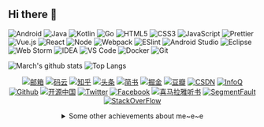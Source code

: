 ## Hi there 👋

<!--
Here are some ideas to get you started:

- 🔭 I’m currently working on ...
- 🌱 I’m currently learning ...
- 👯 I’m looking to collaborate on ...
- 🤔 I’m looking for help with ...
- 💬 Ask me about ...
- 📫 How to reach me: ...
- 😄 Pronouns: ...
- ⚡ Fun fact: ...
-->

![Android](https://img.shields.io/badge/-Android-000000?style=for-the-badge&logo=android)
![Java](https://img.shields.io/badge/-Java-ED2A2B?style=for-the-badge&logo=java)
![Kotlin](https://img.shields.io/badge/-Kotlin-000000?style=for-the-badge&logo=kotlin)
![Go](https://img.shields.io/badge/-Golang-00ADD8?style=for-the-badge&logo=go&logoColor=FFFFFF)
![HTML5](https://img.shields.io/badge/-HTML5-E44D27?style=for-the-badge&logo=html5&logoColor=FFFFFF)
![CSS3](https://img.shields.io/badge/-CSS3-1572B6?style=for-the-badge&logo=css3)
![JavaScript](https://img.shields.io/badge/-JavaScript-000000?style=for-the-badge&logo=javascript)
![Prettier](https://img.shields.io/badge/-Prettier-C596C7?style=for-the-badge&logo=prettier&logoColor)
![Vue.js](https://img.shields.io/badge/-Vue.js-34495E?style=for-the-badge&logo=Vue.js)
![React](https://img.shields.io/badge/-React-000000?style=for-the-badge&logo=react)
![Node](https://img.shields.io/badge/-NodeJS-000000?style=for-the-badge&logo=Node.js)
![Webpack](https://img.shields.io/badge/-Webpack-1D72B4?style=for-the-badge&logo=webpack)
![ESlint](https://img.shields.io/badge/-ESLint-8080F2?style=for-the-badge&logo=eslint)
![Android Studio](https://img.shields.io/badge/-Android%20Studio-000000?style=for-the-badge&logo=android-studio)
![Eclipse](https://img.shields.io/badge/-Eclipse-F69100?style=for-the-badge&logo=eclipse&logoColor=2C2057)
![Web Storm](https://img.shields.io/badge/-WebStorm-0CBC1B?style=for-the-badge&logo=webstorm)
![IDEA](https://img.shields.io/badge/-IDEA-FE315C?style=for-the-badge&logo=intellij-idea)
![VS Code](https://img.shields.io/badge/-VSCode-0167b9?style=for-the-badge&logo=visual-studio-code)
![Docker](https://img.shields.io/badge/-Docker-2496ED?style=for-the-badge&logo=docker&logoColor=FFFFFF)
![Git](https://img.shields.io/badge/-Git-F05032?style=for-the-badge&logo=git&logoColor=FFFFFF)

![March's github stats](https://github-readme-stats.vercel.app/api?username=maoqiqi&line_height=24&show_icons=true&theme=buefy&hide=contribs)
![Top Langs](https://github-readme-stats.vercel.app/api/top-langs/?username=maoqiqi&show_icons=true&layout=compact&theme=buefy)

<div align=center>

[![邮箱](https://cdn.jsdelivr.net/gh/maoqiqi/cdn/ic-gmail-small.png)](mailto:fengqi.mao.march@gmail.com)
[![码云](https://cdn.jsdelivr.net/gh/maoqiqi/cdn/ic-gitee-small.png)](https://gitee.com/maofengqi)
[![知乎](https://cdn.jsdelivr.net/gh/maoqiqi/cdn/ic-zhi-hu-small.png)](http://zhihu.com/people/maofengqi)
[![头条](https://cdn.jsdelivr.net/gh/maoqiqi/cdn/ic-tou-tiao-small.png)](https://toutiao.io/u/425956/subjects)
[![简书](https://cdn.jsdelivr.net/gh/maoqiqi/cdn/ic-jian-shu-small.png)](https://www.jianshu.com/u/02f2491c607d)
[![掘金](https://cdn.jsdelivr.net/gh/maoqiqi/cdn/ic-jue-jin-small.png)](https://juejin.im/user/5b484473e51d45199940e2ae)
[![豆瓣](https://cdn.jsdelivr.net/gh/maoqiqi/cdn/ic-dou-ban-small.png)](https://www.douban.com/people/maofengqi/)
[![CSDN](https://cdn.jsdelivr.net/gh/maoqiqi/cdn/ic-csdn-small.png)](http://blog.csdn.net/u011810138)
[![InfoQ](https://cdn.jsdelivr.net/gh/maoqiqi/cdn/ic-infoq-small.png)](https://www.infoq.cn/profile/1625261)
[![Github](https://cdn.jsdelivr.net/gh/maoqiqi/cdn/ic-github-small.png)](https://github.com/maoqiqi)
[![开源中国](https://cdn.jsdelivr.net/gh/maoqiqi/cdn/ic-os-china-small.png)](https://my.oschina.net/maoqiqi)
[![Twitter](https://cdn.jsdelivr.net/gh/maoqiqi/cdn/ic-twitter-small.png)](https://twitter.com/maofengqi)
[![Facebook](https://cdn.jsdelivr.net/gh/maoqiqi/cdn/ic-facebook-small.png)](https://www.facebook.com/fengqi.mao)
[![喜马拉雅听书](https://cdn.jsdelivr.net/gh/maoqiqi/cdn/ic-xi-ma-la-ya-small.png)](https://www.ximalaya.com/zhubo/31419312/)
[![SegmentFault](https://cdn.jsdelivr.net/gh/maoqiqi/cdn/ic-segment-fault-small.png)](https://segmentfault.com/u/maoqiqi)
[![StackOverFlow](https://cdn.jsdelivr.net/gh/maoqiqi/cdn/ic-stack-overflow-small.png)](https://stackoverflow.com/users/8223522)

<div align=center>

<details>
  <summary>Some other achievements about me~e~e</summary><br>
  <div align=center>

  ![我在美国打篮球](https://upload-images.jianshu.io/upload_images/9305757-2663249dffd36060.gif?imageMogr2/auto-orient/strip)
  ![我在美国打篮球](https://upload-images.jianshu.io/upload_images/9305757-2663249dffd36060.gif?imageMogr2/auto-orient/strip)
  ![我在美国打篮球](https://upload-images.jianshu.io/upload_images/9305757-2663249dffd36060.gif?imageMogr2/auto-orient/strip)
  ![我在美国打篮球](https://upload-images.jianshu.io/upload_images/9305757-2663249dffd36060.gif?imageMogr2/auto-orient/strip)
  ![我在美国打篮球](https://upload-images.jianshu.io/upload_images/9305757-2663249dffd36060.gif?imageMogr2/auto-orient/strip)
  ![我在美国打篮球](https://upload-images.jianshu.io/upload_images/9305757-2663249dffd36060.gif?imageMogr2/auto-orient/strip)
  ![我在美国打篮球](https://upload-images.jianshu.io/upload_images/9305757-2663249dffd36060.gif?imageMogr2/auto-orient/strip)
  ![我在美国打篮球](https://upload-images.jianshu.io/upload_images/9305757-2663249dffd36060.gif?imageMogr2/auto-orient/strip)
  ![我在美国打篮球](https://upload-images.jianshu.io/upload_images/9305757-2663249dffd36060.gif?imageMogr2/auto-orient/strip)
  ![我在美国打篮球](https://upload-images.jianshu.io/upload_images/9305757-2663249dffd36060.gif?imageMogr2/auto-orient/strip)
  ![我在美国打篮球](https://upload-images.jianshu.io/upload_images/9305757-2663249dffd36060.gif?imageMogr2/auto-orient/strip)
  ![我在美国打篮球](https://upload-images.jianshu.io/upload_images/9305757-2663249dffd36060.gif?imageMogr2/auto-orient/strip)

  </div>
</details>
